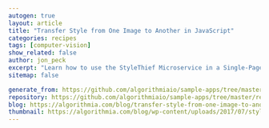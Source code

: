 ```yaml
---
autogen: true
layout: article
title: "Transfer Style from One Image to Another in JavaScript"
categories: recipes
tags: [computer-vision]
show_related: false
author: jon_peck
excerpt: "Learn how to use the StyleThief Microservice in a Single-Page Website"
sitemap: false

generate_from: https://github.com/algorithmiaio/sample-apps/tree/master/recipes/style-thief/README.md
repository: https://github.com/algorithmiaio/sample-apps/tree/master/recipes/style-thief
blog: https://algorithmia.com/blog/transfer-style-from-one-image-to-another-javascript
thumbnail: https://algorithmia.com/blog/wp-content/uploads/2017/07/style_thief_website.png
---
```

